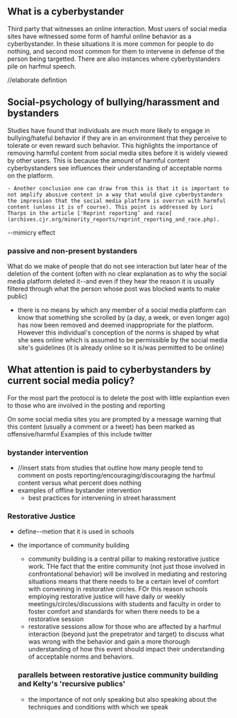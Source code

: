 
## What is a cyberbystander

Third party that witnesses an online interaction. Most users of social media sites have witnessed some form of hamful online behavior as a cyberbystander. In these situations it is more common for people to do nothing, and second most common for them to intervene in defense of the person being targetted. There are also instances where cyberbystanders pile on harfmul speech. 

//elaborate defintion

## Social-psychology of bullying/harassment and bystanders

Studies have found that individuals are much more likely to engage in bullying/hateful behavior if they are in an environment that they perceive to tolerate or even reward such behavior. This highlights the importance of removing harmful content from social media sites before it is widely viewed by other users. This is because the amount of harmful content cyberbystanders see influences their understanding of acceptable norms on the platform.

    - Another conclusion one can draw from this is that it is important to not amplify abusive content in a way that would give cyberbystanders the impression that the social media platform is overrun with harmful content (unless it is of course). This point is addressed by Lori Tharps in the article ['Reprint reporting’ and race](archives.cjr.org/minority_reports/reprint_reporting_and_race.php). 

--mimicry effect

### passive and non-present bystanders  
What do we make of people that do not see interaction but later hear of the deletion of the content (often with no clear explanation as to why the social media platform deleted it--and even if they hear the reason it is usually filtered through what the person whose post was blocked wants to make public)
 - there is no means by which any member of a social media platform can know that something she scrolled by (a day, a week, or even longer ago) has now been removed and deemed inappropriate for the platform. However this individual's conception of the norms is shaped by what she sees online which is assumed to be permissible by the social media site's guidelines (it is already online so it is/was permitted to be online)





## What attention is paid to cyberbystanders by current social media policy? 

For the most part the protocol is to delete the post with little explantion even to those who are involved in the posting and reporting

On some social media sites you are prompted by a message warning that this content (usually a comment or a tweet) has been marked as offensive/harmful 
Examples of this include twitter 

### bystander intervention
 - //insert stats from studies that outline how many people tend to comment on posts reporting/encouraging/discouraging the harfmul content versus what percent does nothing
 - examples of offline bystander intervention
    - best practices for intervening in street harassment
    
 ### Restorative Justice
 
 - define--metion that it is used in schools
 
 - the importance of community building
   - community building is a central pillar to making restorative justice work. THe fact that the entire community (not just those involved in confrontational behavior) will be involved in mediating and restoring situations means that there needs to be a certain level of comfort with conveining in restorative circles. FOr this reason schools employing restorative justice will have daily or weekly meetings/circles/discussions with students and faculty in order to foster comfort and standards for when there needs to be a restorative session
   - restorative sessions allow for those who are affected by a harfmul interaction (beyond just the prepetrator and target) to discuss what was wrong with the behavior and gain a more thorough understanding of how this event should impact their understanding of acceptable norms and behaviors. 
   
   ### parallels between restorative justice community building and Kelty's 'recursive publics'
   - the importance of not only speaking but also speaking about the techniques and conditions with which we speak
